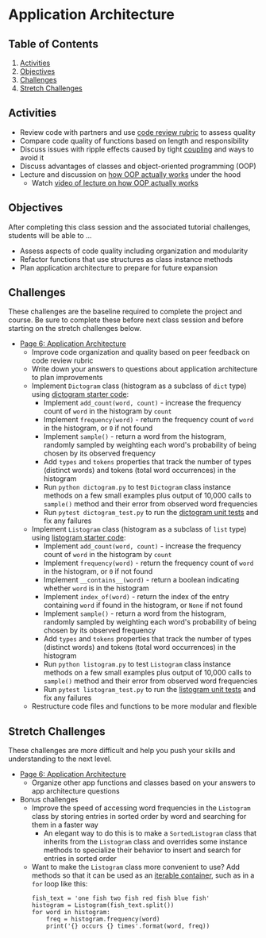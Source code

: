 # Application Architecture

<!-- omit in toc -->
## Table of Contents

1. [Activities](#activities)
1. [Objectives](#objectives)
1. [Challenges](#challenges)
1. [Stretch Challenges](#stretch-challenges)

## Activities
- Review code with partners and use [code review rubric] to assess quality
- Compare code quality of functions based on length and responsibility
- Discuss issues with ripple effects caused by tight [coupling] and ways to avoid it
- Discuss advantages of classes and object-oriented programming (OOP)
- Lecture and discussion on [how OOP actually works] under the hood
    - Watch [video of lecture on how OOP actually works]

## Objectives
After completing this class session and the associated tutorial challenges, students will be able to ...
- Assess aspects of code quality including organization and modularity
- Refactor functions that use structures as class instance methods
- Plan application architecture to prepare for future expansion

## Challenges
These challenges are the baseline required to complete the project and course.
Be sure to complete these before next class session and before starting on the stretch challenges below.
- [Page 6: Application Architecture]
    - Improve code organization and quality based on peer feedback on code review rubric
    - Write down your answers to questions about application architecture to plan improvements
    - Implement `Dictogram` class (histogram as a subclass of `dict` type) using [dictogram starter code]:
        - Implement `add_count(word, count)` - increase the frequency count of `word` in the histogram by `count`
        - Implement `frequency(word)` - return the frequency count of `word` in the histogram, or `0` if not found
        - Implement `sample()` - return a word from the histogram, randomly sampled by weighting each word's probability of being chosen by its observed frequency
        - Add `types` and `tokens` properties that track the number of types (distinct words) and tokens (total word occurrences) in the histogram
        - Run `python dictogram.py` to test `Dictogram` class instance methods on a few small examples plus output of 10,000 calls to `sample()` method and their error from observed word frequencies
        - Run `pytest dictogram_test.py` to run the [dictogram unit tests] and fix any failures
    - Implement `Listogram` class (histogram as a subclass of `list` type) using [listogram starter code]:
        - Implement `add_count(word, count)` - increase the frequency count of `word` in the histogram by `count`
        - Implement `frequency(word)` - return the frequency count of `word` in the histogram, or `0` if not found
        - Implement `__contains__(word)` - return a boolean indicating whether `word` is in the histogram
        - Implement `index_of(word)` - return the index of the entry containing `word` if found in the histogram, or `None` if not found
        - Implement `sample()` - return a word from the histogram, randomly sampled by weighting each word's probability of being chosen by its observed frequency
        - Add `types` and `tokens` properties that track the number of types (distinct words) and tokens (total word occurrences) in the histogram
        - Run `python listogram.py` to test `Listogram` class instance methods on a few small examples plus output of 10,000 calls to `sample()` method and their error from observed word frequencies
        - Run `pytest listogram_test.py` to run the [listogram unit tests] and fix any failures
    - Restructure code files and functions to be more modular and flexible

## Stretch Challenges
These challenges are more difficult and help you push your skills and understanding to the next level.
- [Page 6: Application Architecture]
    - Organize other app functions and classes based on your answers to app architecture questions
- Bonus challenges
    - Improve the speed of accessing word frequencies in the `Listogram` class by storing entries in sorted order by word and searching for them in a faster way
        - An elegant way to do this is to make a `SortedListogram` class that inherits from the `Listogram` class and overrides some instance methods to specialize their behavior to insert and search for entries in sorted order
    - Want to make the `Listogram` class more convenient to use? Add methods so that it can be used as an [iterable container], such as in a `for` loop like this:
        ```
        fish_text = 'one fish two fish red fish blue fish'
        histogram = Listogram(fish_text.split())
        for word in histogram:
            freq = histogram.frequency(word)
            print('{} occurs {} times'.format(word, freq))
        ```


[code review rubric]: http://make.sc/code-review-rubric
[how OOP actually works]: https://docs.google.com/presentation/d/1n_BKzZ3Dhn3NoKpv05TlS2M-P0zNJRE2jJvnTxiD5bA/preview
[video of lecture on how OOP actually works]: https://www.youtube.com/watch?v=MhJnYdAb7q4
[Page 6: Application Architecture]: https://bit.ly/tutorial-tweet-generator
[coupling]: https://en.wikipedia.org/wiki/Coupling_(computer_programming)
[iterable container]: https://docs.python.org/3/library/stdtypes.html#typeiter

[dictogram starter code]: https://github.com/tech-at-du/CS-1.2-Intro-Data-Structures/blob/master/Code/dictogram.py
[dictogram unit tests]: https://github.com/tech-at-du/CS-1.2-Intro-Data-Structures/blob/master/Code/dictogram_test.py
[listogram starter code]: https://github.com/tech-at-du/CS-1.2-Intro-Data-Structures/blob/master/Code/listogram.py
[listogram unit tests]: https://github.com/tech-at-du/CS-1.2-Intro-Data-Structures/blob/master/Code/listogram_test.py
